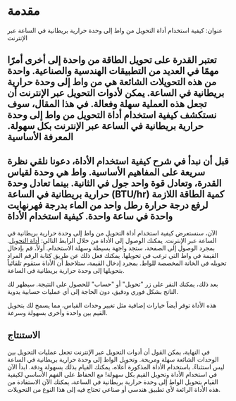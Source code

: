 مقدمة
=====

عنوان: كيفية استخدام أداة التحويل من واط إلى وحدة حرارية بريطانية في الساعة عبر الإنترنت

تعتبر القدرة على تحويل الطاقة من واحدة إلى أخرى أمرًا مهمًا في العديد من التطبيقات الهندسية والصناعية. واحدة من هذه التحويلات الشائعة هي من واط إلى وحدة حرارية بريطانية في الساعة. يمكن لأدوات التحويل عبر الإنترنت أن تجعل هذه العملية سهلة وفعالة. في هذا المقال، سوف نستكشف كيفية استخدام أداة التحويل من واط إلى وحدة حرارية بريطانية في الساعة عبر الإنترنت بكل سهولة.  المعرفة الأساسية 
------------------

قبل أن نبدأ في شرح كيفية استخدام الأداة، دعونا نلقي نظرة سريعة على المفاهيم الأساسية. واط هي وحدة لقياس القدرة، وتعادل قوة واحد جول في الثانية. بينما تعادل وحدة حرارية بريطانية في الساعة (BTU/hr) كمية الطاقة اللازمة لرفع درجة حرارة رطل واحد من الماء بدرجة فهرنهايت واحدة في ساعة واحدة.  كيفية استخدام الأداة 
----------------------

الآن، سنستعرض كيفية استخدام أداة التحويل من واط إلى وحدة حرارية بريطانية في الساعة عبر الإنترنت. يمكنك الوصول إلى الأداة من خلال الرابط التالي: [أداة التحويل](https://www.onlinecalculatorsfree.com/ar/convert/watts-to-btu.html). بمجرد الوصول إلى الصفحة، ستجد واجهة بسيطة وسهلة الاستخدام. أولاً، قم بإدخال القيمة في واط التي ترغب في تحويلها. يمكنك فعل ذلك عن طريق كتابة الرقم المراد تحويله في الخانة المخصصة للواط. بمجرد إدخال القيمة، ستلاحظ أن الأداة ستقوم تلقائياً بتحويلها إلى وحدة حرارية بريطانية في الساعة.

بعد ذلك، يمكنك النقر على زر "تحويل" أو "حساب" للحصول على النتيجة. سيظهر لك الناتج بشكل فوري ودقيق، دون الحاجة إلى أي عمليات حسابية يدوية.

هذه الأداة توفر أيضاً خيارات إضافية مثل تغيير وحدات القياس، مما يسمح لك بتحويل القيم بين واحدة وأخرى بسهولة وسرعة.

 الاستنتاج 
-----------

في النهاية، يمكن القول أن أدوات التحويل عبر الإنترنت تجعل عمليات التحويل بين الوحدات الشائعة سهلة ومريحة. وتحويل الواط إلى وحدة حرارية بريطانية في الساعة ليس استثناءً. باستخدام الأداة المذكورة أعلاه، يمكنك القيام بذلك بسهولة ودقة. ابدأ الآن في استخدام الأداة وتحويل القيم بكل سهولة! مع الحفاظ على الفهم الأساسي لكيفية القيام بتحويل الواط إلى وحدة حرارية بريطانية في الساعة، يمكنك الآن الاستفادة من هذه الأداة الرائعة لأي تطبيق هندسي أو صناعي تحتاج فيه إلى هذا النوع من التحويلات.